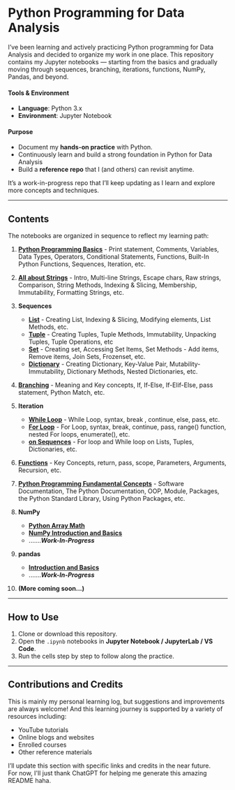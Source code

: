 # Python Programming for Data Analysis

I’ve been learning and actively practicing Python programming for Data Analysis and decided to organize my work in one place.  This repository contains my Jupyter notebooks — starting from the basics and gradually moving through sequences, branching, iterations, functions, NumPy, Pandas, and beyond.


#### Tools & Environment

- **Language**: Python 3.x  
- **Environment**: Jupyter Notebook

#### Purpose

- Document my **hands-on practice** with Python.
- Continuously learn and build a strong foundation in Python for Data Analysis
- Build a **reference repo** that I (and others) can revisit anytime.

It’s a work-in-progress repo that I’ll keep updating as I learn and explore more concepts and techniques. 
   
---

## Contents

The notebooks are organized in sequence to reflect my learning path:

1. [**Python Programming Basics**](https://github.com/aliya-fanaskar/my-Python-learning-journey/blob/main/Python%20for%20Data%20Analysis/01%20-%20Python%20Programming%20Basics.ipynb) - Print statement, Comments, Variables, Data Types, Operators, Conditional Statements, Functions, Built-In Python Functions, Sequences, Iteration, etc.
   
2. [**All about Strings**](https://github.com/aliya-fanaskar/my-Python-learning-journey/blob/main/Python%20for%20Data%20Analysis/02%20-%20All%20about%20Strings.ipynb) - Intro, Multi-line Strings, Escape chars, Raw strings, Comparison, String Methods, Indexing & Slicing, Membership, Immutability, Formatting Strings, etc.
   
3. **Sequences**
   - [**List**](https://github.com/aliya-fanaskar/my-Python-learning-journey/blob/main/Python%20for%20Data%20Analysis/03.1%20-%20Sequences%20-%20List.ipynb) - Creating List, Indexing & Slicing, Modifying elements, List Methods, etc.
   - [**Tuple**](https://github.com/aliya-fanaskar/my-Python-learning-journey/blob/main/Python%20for%20Data%20Analysis/03.2%20-%20Sequences%20-%20Tuple.ipynb) - Creating Tuples, Tuple Methods, Immutability, Unpacking Tuples, Tuple Operations, etc
   - [**Set**](https://github.com/aliya-fanaskar/my-Python-learning-journey/blob/main/Python%20for%20Data%20Analysis/03.3%20-%20Sequences%20-%20Set.ipynb) - Creating set, Accessing Set Items, Set Methods - Add items, Remove items, Join Sets, Frozenset, etc.
   - [**Dictionary**](https://github.com/aliya-fanaskar/my-Python-learning-journey/blob/main/Python%20for%20Data%20Analysis/03.4%20-%20Sequences%20-%20Dictionary.ipynb) - Creating Dictionary, Key-Value Pair, Mutability-Immutability, Dictionary Methods, Nested Dictionaries, etc.
       
4. [**Branching**](https://github.com/aliya-fanaskar/my-Python-learning-journey/blob/main/Python%20for%20Data%20Analysis/04%20-%20Branching.ipynb) - Meaning and Key concepts, If, If-Else, If-Elif-Else, pass statement, Python Match, etc.
   
5. **Iteration**
   - [**While Loop**](https://github.com/aliya-fanaskar/my-Python-learning-journey/blob/main/Python%20for%20Data%20Analysis/05.1%20-%20Iteration%20-%20While%20Loop.ipynb) - While Loop, syntax, break , continue, else, pass, etc.
   - [**For Loop**](https://github.com/aliya-fanaskar/my-Python-learning-journey/blob/main/Python%20for%20Data%20Analysis/05.2%20-%20Iteration%20-%20For%20Loop.ipynb) - For Loop, syntax, break, continue, pass, range() function, nested For loops, enumerate(), etc.
   - [**on Sequences**](https://github.com/aliya-fanaskar/my-Python-learning-journey/blob/main/Python%20for%20Data%20Analysis/05.3%20-%20Iteration%20-%20List%2C%20Tuple%2C%20Dict.ipynb) - For loop and While loop on Lists, Tuples, Dictionaries, etc.
 
6. [**Functions**](https://github.com/aliya-fanaskar/my-Python-learning-journey/blob/main/Python%20for%20Data%20Analysis/06%20-%20Functions.ipynb) - Key Concepts, return, pass, scope, Parameters, Arguments, Recursion, etc.
    
7. [**Python Programming Fundamental Concepts**](https://github.com/aliya-fanaskar/my-Python-learning-journey/blob/main/Python%20for%20Data%20Analysis/07%20-%20Python%20Programming%20Concepts.ipynb) - Software Documentation, The Python Documentation, OOP, Module, Packages, the Python Standard Library, Using Python Packages, etc.   
    
13. **NumPy**
    - [**Python Array Math**](https://github.com/aliya-fanaskar/my-Python-learning-journey/blob/main/Python%20for%20Data%20Analysis/08%20-%20NumPy/08.1%20-%20NumPy%20-%20Python%20Array%20Maths.ipynb)
    - [**NumPy Introduction and Basics**](https://github.com/aliya-fanaskar/my-Python-learning-journey/blob/main/Python%20for%20Data%20Analysis/08%20-%20NumPy/08.2%20-%20NumPy%20-%20Intro%20and%20Basics.ipynb)
    - .......***Work-In-Progress***
    
14. **pandas**
    - [**Introduction and Basics**](https://github.com/aliya-fanaskar/my-Python-learning-journey/blob/main/Python%20for%20Data%20Analysis/09%20-%20pandas/09.1%20-%20pandas%20-%20Intro%20and%20Basics.ipynb)
    - .......***Work-In-Progress*** 
    
15. **(More coming soon...)** 

---

## How to Use

1. Clone or download this repository.  
2. Open the `.ipynb` notebooks in **Jupyter Notebook / JupyterLab / VS Code**.  
3. Run the cells step by step to follow along the practice.  

---

## Contributions and Credits

This is mainly my personal learning log, but suggestions and improvements are always welcome! And this learning journey is supported by a variety of resources including:  
- YouTube tutorials  
- Online blogs and websites  
- Enrolled courses  
- Other reference materials
   
I’ll update this section with specific links and credits in the near future.\
For now, I'll just thank ChatGPT for helping me generate this amazing README haha.
